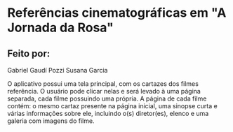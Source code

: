 # Referências cinematográficas em "A Jornada da Rosa"

## Feito por:
Gabriel Gaudí Pozzi
Susana Garcia
<br>

O aplicativo possui uma tela principal, com os cartazes dos filmes referência. O usuário pode clicar nelas e será levado à uma página separada, cada filme possuindo uma própria.
A página de cada filme contém: o mesmo cartaz presente na página inicial, uma sinopse curta e várias informações sobre ele, incluindo o(s) diretor(es), elenco e uma galeria com imagens do filme.
